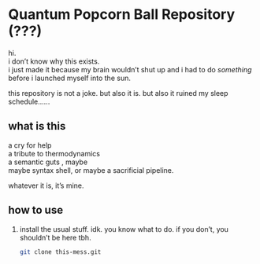 # Quantum Popcorn Ball Repository (???)

hi.  
i don’t know why this exists.  
i just made it because my brain wouldn’t shut up and i had to do *something* before i launched myself into the sun.  

this repository is not a joke. but also it is. but also it ruined my sleep schedule......


## what is this

a cry for help  
a tribute to thermodynamics  
a semantic guts , maybe  
maybe syntax shell, or 
maybe a sacrificial pipeline.

whatever it is, it’s mine.

## how to use

1. install the usual stuff. idk. you know what to do. if you don’t, you shouldn’t be here tbh.
   ```bash
   git clone this-mess.git
